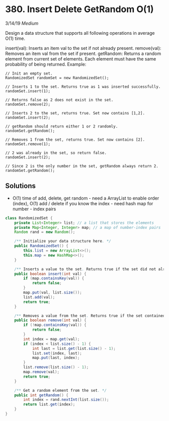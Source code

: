 # 380. Insert Delete GetRandom O(1)
3/14/19
*Medium*

Design a data structure that supports all following operations in average O(1) time.

insert(val): Inserts an item val to the set if not already present.
remove(val): Removes an item val from the set if present.
getRandom: Returns a random element from current set of elements. Each element must have the same probability of being returned.
Example:
```
// Init an empty set.
RandomizedSet randomSet = new RandomizedSet();

// Inserts 1 to the set. Returns true as 1 was inserted successfully.
randomSet.insert(1);

// Returns false as 2 does not exist in the set.
randomSet.remove(2);

// Inserts 2 to the set, returns true. Set now contains [1,2].
randomSet.insert(2);

// getRandom should return either 1 or 2 randomly.
randomSet.getRandom();

// Removes 1 from the set, returns true. Set now contains [2].
randomSet.remove(1);

// 2 was already in the set, so return false.
randomSet.insert(2);

// Since 2 is the only number in the set, getRandom always return 2.
randomSet.getRandom();
```

## Solutions
- O(1) time of add, delete, get random - need a ArrayList to enable order (index), O(1) add / delete if you know the index - need hash map for number - index pairs
```Java
class RandomizedSet {
    private List<Integer> list; // a list that stores the elements
    private Map<Integer, Integer> map; // a map of number-index pairs
    Random rand = new Random();

    /** Initialize your data structure here. */
    public RandomizedSet() {
        this.list = new ArrayList<>();
        this.map = new HashMap<>();
    }

    /** Inserts a value to the set. Returns true if the set did not already contain the specified element. */
    public boolean insert(int val) {
        if (map.containsKey(val)) {
            return false;
        }
        map.put(val, list.size());
        list.add(val);
        return true;
    }

    /** Removes a value from the set. Returns true if the set contained the specified element. */
    public boolean remove(int val) {
        if (!map.containsKey(val)) {
            return false;
        }
        int index = map.get(val);
        if (index < list.size() - 1) {
            int last = list.get(list.size() - 1);
            list.set(index, last);
            map.put(last, index);
        }
        list.remove(list.size() - 1);
        map.remove(val);
        return true;
    }

    /** Get a random element from the set. */
    public int getRandom() {
        int index = rand.nextInt(list.size());
        return list.get(index);
    }
}
```
